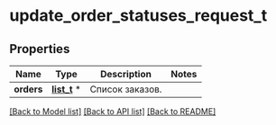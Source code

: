# update_order_statuses_request_t

## Properties
Name | Type | Description | Notes
------------ | ------------- | ------------- | -------------
**orders** | [**list_t**](order_state_dto.md) \* | Список заказов. | 

[[Back to Model list]](../README.md#documentation-for-models) [[Back to API list]](../README.md#documentation-for-api-endpoints) [[Back to README]](../README.md)


